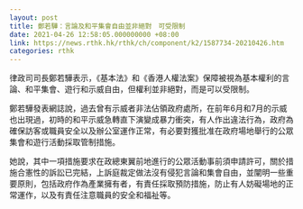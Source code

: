 ```yaml
---
layout: post
title: 鄭若驊：言論及和平集會自由並非絕對　可受限制
date: 2021-04-26 12:58:05.000000000 +08:00
link: https://news.rthk.hk/rthk/ch/component/k2/1587734-20210426.htm
categories: rthk
---
```


律政司司長鄭若驊表示，《基本法》和《香港人權法案》保障被視為基本權利的言論、和平集會、遊行和示威自由，但權利並非絕對，而是可以受限制。

鄭若驊發表網誌說，過去曾有示威者非法佔領政府處所，在前年6月和7月的示威也出現過，初時的和平示威急轉直下演變成暴力衝突，有人作出違法行為，政府為確保訪客或職員安全以及辦公室運作正常，有必要對獲批准在政府場地舉行的公眾集會和遊行活動採取管制措施。

她說，其中一項措施要求在政總東翼前地進行的公眾活動事前須申請許可，關於措施合憲性的訴訟已完結，上訴庭裁定做法沒有侵犯言論和集會自由，並闡明一些重要原則，包括政府作為產業擁有者，有責任採取預防措施，防止有人妨礙場地的正常運作，以及有責任注意職員的安全和福祉等。
